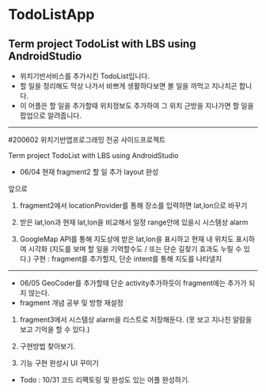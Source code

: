 # TodoListApp
<h2> Term project TodoList with LBS using AndroidStudio  </h2>

 - 위치기반서비스를 추가시킨 TodoList입니다.
 - 할 일을 정리해도 막상 나가서 바쁘게 생활하다보면 볼 일을 까먹고 지나치곤 합니다.
 - 이 어플은 할 일을 추가할때 위치정보도 추가하여 그 위치 근방을 지나가면 할 일을 팝업으로 알려줍니다.

---

#200602 위치기반앱프로그래밍 전공 사이드프로젝트

Term project TodoList with LBS using AndroidStudio 

 - 06/04 현재 fragment2 할 일 추가 layout 완성

앞으로
1. fragment2에서 locationProvider를 통해 장소를 입력하면 lat,lon으로 바꾸기
 
2. 받은 lat,lon과 현재 lat,lon을 비교해서 일정 range안에 있을시 시스템상 alarm

3. GoogleMap API를 통해 지도상에 받은 lat,lon을 표시하고 현재 내 위치도 표시하여 시각화
(지도를 보며 할 일을 기억할수도 / 또는 단순 길찾기 효과도 누릴 수 있다.)
구현 : fragment를 추가할지, 단순 intent를 통해 지도를 나타낼지

---

 - 06/05 GeoCoder를 추가할때 단순 activity추가하듯이 fragment에는 추가가 되지 않는다. 
 - fragment 개념 공부 및 방향 재설정

1. fragment3에서 시스템상 alarm을 리스트로 저장해둔다. (못 보고 지나친 알람을 보고 기억을 할 수 있다.)

2. 구현방법 찾아보기.

3) 기능 구현 완성시 UI 꾸미기


- Todo : 10/31 코드 리팩토링 및 완성도 있는 어플 완성하기.
